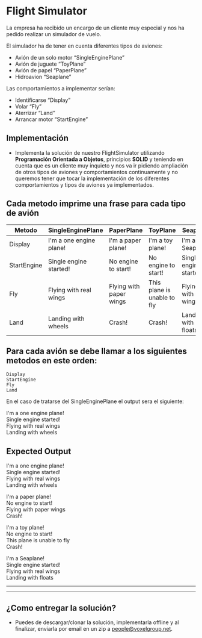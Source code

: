 # Flight Simulator

La empresa ha recibido un encargo de un cliente muy especial y nos ha pedido realizar un simulador de vuelo.  

El simulador ha de tener en cuenta diferentes tipos de aviones:
- Avión de un solo motor “SingleEnginePlane”
- Avión de juguete “ToyPlane”
- Avión de papel “PaperPlane”  
- Hidroavion “Seaplane” 

Las comportamientos a implementar serían:
- Identificarse “Display”
- Volar “Fly”
- Aterrizar “Land” 
- Arrancar motor “StartEngine” 
  
## Implementación
- Implementa la solución de nuestro FlightSimulator utilizando **Programación Orientada a Objetos**, principios **SOLID** y teniendo en cuenta que es un cliente muy inquieto y nos va ir pidiendo ampliación de otros tipos de aviones y comportamientos continuamente y no queremos tener que tocar la implementación de los diferentes comportamientos y tipos de aviones ya implementados.

## Cada metodo imprime una frase para cada tipo de avión

| Metodo      | SingleEnginePlane       | PaperPlane              | ToyPlane                    | Seaplane               |
|-------------|-------------------------|-------------------------|-----------------------------|------------------------|
| Display     | I'm a one engine plane! | I'm a paper plane!      | I'm a toy plane!            | I'm a Seaplane!        |
| StartEngine | Single engine started!  | No engine to start!     | No engine to start!         | Single engine started! |
| Fly         | Flying with real wings  | Flying with paper wings | This plane is unable to fly | Flying with real wings |
| Land        | Landing with wheels     | Crash!                  | Crash!                      | Landing with floats    |


## Para cada avión se debe llamar a los siguientes metodos en este orden:
``Display``  
``StartEngine``  
``Fly``  
``Land``  

En el caso de tratarse del SingleEnginePlane el output sera el siguiente:  

I'm a one engine plane!  
Single engine started!  
Flying with real wings  
Landing with wheels 

## Expected Output

I'm a one engine plane!  
Single engine started!  
Flying with real wings  
Landing with wheels  
  
I'm a paper plane!  
No engine to start!  
Flying with paper wings  
Crash!  
  
I'm a toy plane!  
No engine to start!  
This plane is unable to fly  
Crash!  

I'm a Seaplane!  
Single engine started!  
Flying with real wings  
Landing with floats  

---
---

## ¿Como entregar la solución?
- Puedes de descargar/clonar la solución, implementarla offline y al finalizar, enviarla por email en un zip a people@voxelgroup.net.
